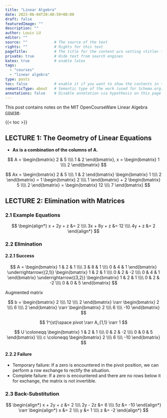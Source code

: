 ```yaml
---
title: "Linear Algebra"
date: 2023-06-04T20:40:59+08:00
draft: false
featuredImage: ""
description: ""
author: Louis LU
editor: ""
source: ""            # The source of the text
rights: ""            # Rights for this text
pageTitle:            # The title for the content w/o setting <title> tag
private: true         # Hide text from search engines
katex: true           # enable latex
tags:
  - "courses"
  - "linear algebra"
type: posts
toc: false            # enable it if you want to show the contents in the sidebar
semanticType: about   # Semantic type of the work (used for Schema.org)
annotations: false    # Disable annotation via hypothesis on this page
---
```


This post contains notes on the MIT OpenCourseWare Linear Algebra
[course](https://ocw.mit.edu/courses/18-06-linear-algebra-spring-2010/video_galleries/video-lectures/).

{{< toc >}}

## LECTURE 1: The Geometry of Linear Equations

* **Ax is a combination of the columns of A.**

$$
A = \begin{bmatrix} 2 & 5 \\\\ 1 & 2 \end{bmatrix},
x = \begin{bmatrix} 1 \\\\ 2 \end{bmatrix}
$$

$$
Ax =
\begin{bmatrix} 2 & 5 \\\\ 1 & 2 \end{bmatrix}
\begin{bmatrix} 1 \\\\ 2 \end{bmatrix} =
1 \begin{bmatrix} 2 \\\\ 1 \end{bmatrix} +
2 \begin{bmatrix} 5 \\\\ 2 \end{bmatrix} =
\begin{bmatrix} 12 \\\\ 7 \end{bmatrix}
$$

## LECTURE 2: Elimination with Matrices

### 2.1 Example Equations

$$
\begin{align*}
x + 2y + z &= 2 \\\\
3x + 8y + z &= 12 \\\\
4y + z &= 2
\end{align*}
$$

### 2.2 Elimination

#### 2.2.1 Success

$$
A =
\begin{bmatrix} 1 & 2 & 1 \\\\ 3 & 8 & 1 \\\\ 0 & 4 & 1 \end{bmatrix}
\underrightarrow{(2,1)} \begin{bmatrix} 1 & 2 & 1 \\\\ 0 & 2 & -2 \\\\ 0 & 4 & 1 \end{bmatrix}
\underrightarrow{(3,2)} \begin{bmatrix} 1 & 2 & 1 \\\\ 0 & 2 & -2 \\\\ 0 & 0 & 5 \end{bmatrix}
$$

Augmented matrix

$$
b =
\begin{bmatrix} 2 \\\\ 12 \\\\ 2 \end{bmatrix}
\rarr \begin{bmatrix} 2 \\\\ 6 \\\\ 2 \end{bmatrix}
\rarr \begin{bmatrix} 2 \\\\ 6 \\\\ -10 \end{bmatrix}
$$

$$
1^{st}\space pivot \rarr A_{1,1} \rarr 1
$$

$$
U \coloneqq \begin{bmatrix} 1 & 2 & 1 \\\\ 0 & 2 & -2 \\\\ 0 & 0 & 5 \end{bmatrix} \\\\
c \coloneqq \begin{bmatrix} 2 \\\\ 6 \\\\ -10 \end{bmatrix}
$$

#### 2.2.2 Failure

* Temporary failure: If a zero is encountered in the pivot position, we can perform a row exchange to rectify the situation.
* Complete failure: If a zero is encountered and there are no rows below it for exchange, the matrix is not invertible.

### 2.3 Back-Substitution

$$
\begin{align*}
x + 2y + z &= 2 \\\\
2y - 2z &= 6 \\\\
5z &= -10
\end{align*} \rarr
\begin{align*}
x &= 2 \\\\
y &= 1 \\\\
z &= -2
\end{align*}
$$
